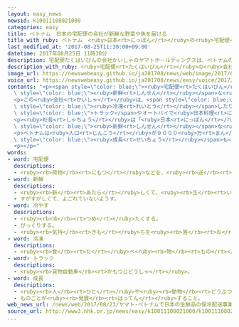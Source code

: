 ```yaml
---
layout: easy_news
newsid: k10011108021000
categories: easy
title: ベトナム　日本の宅配便の会社が新鮮な野菜や魚を届ける
title_with_ruby: ベトナム　<ruby>日本<rt>にっぽん</rt></ruby>の<ruby>宅配便<rt>たくはいびん</rt></ruby>の<ruby>会社<rt>かいしゃ</rt></ruby>が<ruby>新鮮<rt>しんせん</rt></ruby>な<ruby>野菜<rt>やさい</rt></ruby>や<ruby>魚<rt>さかな</rt></ruby>を<ruby>届<rt>とど</rt></ruby>ける
last_modified_at: '2017-08-25T11:30:00+09:00'
datetime: 2017年08月25日 11時30分
description: 宅配便たくはいびんの会社かいしゃのヤマトホールディングスは、ベトナムのホーチミン市しで新鮮しんせんな野菜やさいや魚さかななどを届とどける仕事しごとを始はじめることにしました。
description_with_ruby: <ruby>宅配便<rt>たくはいびん</rt></ruby>の<ruby>会社<rt>かいしゃ</rt></ruby>のヤマトホールディングスは、ベトナムのホーチミン<ruby>市<rt>し</rt></ruby>で<ruby>新鮮<rt>しんせん</rt></ruby>な<ruby>野菜<rt>やさい</rt></ruby>や<ruby>魚<rt>さかな</rt></ruby>などを<ruby>届<rt>とど</rt></ruby>ける<ruby>仕事<rt>しごと</rt></ruby>を<ruby>始<rt>はじ</rt></ruby>めることにしました。
image_url: https://newswebeasy.github.io/ja201708/news/web/image/2017/08/25/k10011108021000.jpg
voice_url: https://newswebeasy.github.io/ja201708/news/easy/voice/2017/08/25/k10011108021000.mp3
contents: "<p><span style=\"color: blue;\"><ruby>宅配便<rt>たくはいびん</rt></ruby></span>の<ruby>会社<rt>かいしゃ</rt></ruby>のヤマトホールディングスは、ベトナムのホーチミン<ruby>市<rt>し</rt></ruby>で<span\
  \ style=\"color: blue;\"><ruby>新鮮<rt>しんせん</rt></ruby></span>な<ruby>野菜<rt>やさい</rt></ruby>や<ruby>魚<rt>さかな</rt></ruby>などを<ruby>届<rt>とど</rt></ruby>ける<ruby>仕事<rt>しごと</rt></ruby>を<ruby>始<rt>はじ</rt></ruby>めることにしました。そのためにホーチミン<ruby>市<rt>し</rt></ruby>の<ruby>会社<rt>かいしゃ</rt></ruby>と<ruby>一緒<rt>いっしょ</rt></ruby>に<ruby>新<rt>あたら</rt></ruby>しい<ruby>会社<rt>かいしゃ</rt></ruby>を<ruby>作<rt>つく</rt></ruby>りました。</p>\n\
  <p>この<ruby>会社<rt>かいしゃ</rt></ruby>は、<span style=\"color: blue;\"><ruby>冷<rt>ひ</rt></ruby>やし</span>たり<span\
  \ style=\"color: blue;\"><ruby>冷凍<rt>れいとう</rt></ruby></span>したりした<ruby>野菜<rt>やさい</rt></ruby>などを<ruby>日本<rt>にっぽん</rt></ruby>から<ruby>輸入<rt>ゆにゅう</rt></ruby>して、<ruby>空港<rt>くうこう</rt></ruby>の<ruby>近<rt>ちか</rt></ruby>くにつくった<ruby>建物<rt>たてもの</rt></ruby>に<ruby>置<rt>お</rt></ruby>きます。そして、<ruby>冷<rt>つめ</rt></ruby>たいまま<ruby>運<rt>はこ</rt></ruby>ぶことができる<span\
  \ style=\"color: blue;\">トラック</span>やオートバイで<ruby>日本料理<rt>にほんりょうり</rt></ruby>のレストランなどに<ruby>届<rt>とど</rt></ruby>けます。</p>\n\
  <p><ruby>社長<rt>しゃちょう</rt></ruby>は「<ruby>日本<rt>にっぽん</rt></ruby>でしてきたやり<ruby>方<rt>かた</rt></ruby>で<span\
  \ style=\"color: blue;\"><ruby>新鮮<rt>しんせん</rt></ruby></span>な<ruby>品物<rt>しなもの</rt></ruby>を<ruby>届<rt>とど</rt></ruby>けたいです」と<ruby>話<rt>はな</rt></ruby>しています。</p>\n\
  <p>ベトナムは<ruby>人口<rt>じんこう</rt></ruby>が９０００<ruby>万<rt>まん</rt></ruby><ruby>人<rt>にん</rt></ruby><ruby>以上<rt>いじょう</rt></ruby>になっていて、<ruby>経済<rt>けいざい</rt></ruby>の<span\
  \ style=\"color: blue;\"><ruby>成長<rt>せいちょう</rt></ruby></span>も<ruby>続<rt>つづ</rt></ruby>いています。<ruby>大<rt>おお</rt></ruby>きい<ruby>町<rt>まち</rt></ruby>では<ruby>日本料理<rt>にほんりょうり</rt></ruby>のレストランも<ruby>増<rt>ふ</rt></ruby>えています。<ruby>会社<rt>かいしゃ</rt></ruby>は、<ruby>将来<rt>しょうらい</rt></ruby>ホーチミン<ruby>市<rt>し</rt></ruby><ruby>以外<rt>いがい</rt></ruby>でもこの<ruby>仕事<rt>しごと</rt></ruby>をしたいと<ruby>言<rt>い</rt></ruby>っています。</p>\n\
  <p></p>"
words:
- word: 宅配便
  descriptions:
  - <ruby><rb>荷物</rb><rt>にもつ</rt></ruby>などを、<ruby><rb>送</rb><rt>おく</rt></ruby>り<ruby><rb>先</rb><rt>さき</rt></ruby>の<ruby><rb>家</rb><rt>いえ</rt></ruby>まで<ruby><rb>届</rb><rt>とど</rt></ruby>ける<ruby><rb>仕組</rb><rt>しく</rt></ruby>み。
- word: 新鮮
  descriptions:
  - <ruby><rb>新</rb><rt>あたら</rt></ruby>しくて、<ruby><rb>生</rb><rt>い</rt></ruby>き<ruby><rb>生</rb><rt>い</rt></ruby>きしているようす。
  - すがすがしくて、よごれていないようす。
- word: 冷やす
  descriptions:
  - <ruby><rb>冷</rb><rt>つめ</rt></ruby>たくする。
  - びっくりする。
  - <ruby><rb>気持</rb><rt>きも</rt></ruby>ちを<ruby><rb>落</rb><rt>お</rt></ruby>ち<ruby><rb>着</rb><rt>つ</rt></ruby>かせる。
- word: 冷凍
  descriptions:
  - <ruby><rb>食</rb><rt>た</rt></ruby>べ<ruby><rb>物</rb><rt>もの</rt></ruby>を<ruby><rb>長</rb><rt>なが</rt></ruby>くもたせるために、<ruby><rb>凍</rb><rt>こお</rt></ruby>らせること。
- word: トラック
  descriptions:
  - <ruby><rb>貨物自動車</rb><rt>かもつじどうしゃ</rt></ruby>。
- word: 成長
  descriptions:
  - <ruby><rb>人</rb><rt>ひと</rt></ruby>や<ruby><rb>動物</rb><rt>どうぶつ</rt></ruby>が<ruby><rb>育</rb><rt>そだ</rt></ruby>って<ruby><rb>大</rb><rt>おお</rt></ruby>きくなること。
  - ものごとが<ruby><rb>発展</rb><rt>はってん</rt></ruby>すること。
web_news_url: /news/web/2017/08/23/ヤマト-ベトナムで日本の生鮮品の保冷配送事業へ/
source_url: http://www3.nhk.or.jp/news/easy/k10011108021000/k10011108021000.html
...
```


